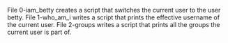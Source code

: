 File 0-iam_betty creates a script that switches the current user to the user betty.
File 1-who_am_i writes a script that prints the effective username of the current user.
File 2-groups writes a script that prints all the groups the current user is part of.
